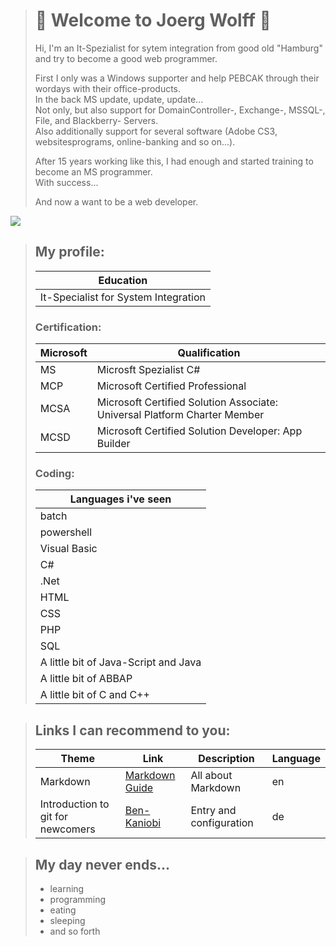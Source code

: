 > # 🐺 Welcome to Joerg Wolff 🐺
> 
> Hi, I'm an It-Spezialist for sytem integration from good old "Hamburg" and try to become a good web programmer.
> 
> First I only was a Windows supporter and help PEBCAK through their wordays with their office-products.<br>
> In the back MS update, update, update...<br>
> Not only, but also support for DomainController-, Exchange-, MSSQL-, File, and Blackberry- Servers.<br>
> Also additionally support for several software (Adobe CS3, websitesprograms, online-banking and so on...).
> 
> After 15 years working like this, I had enough and started training to become an MS programmer.<br>
> With success...
> 
> And now a want to be a web developer.
> 
![](https://img.freepik.com/vektoren-kostenlos/ethnischer-wolfskopf-mit-roetlichen-toenen_23-2147646226.jpg?size=338&ext=jpg&ga=GA1.2.803631228.1668440244)
>
>  ## My profile:
> |Education|
> |---------|
> |It-Specialist for System Integration|
> 
> ### Certification:
> |Microsoft|Qualification|
> |---------|-------------|
> |MS|Microsft Spezialist C#|
> |MCP|Microsoft Certified Professional|
> |MCSA|Microsoft Certified Solution Associate: Universal Platform Charter Member|
> |MCSD|Microsoft Certified Solution Developer: App Builder|
>
>  ### Coding:
> |Languages i've seen|
> |---------|
> |batch|
> |powershell|
> |Visual Basic|
> |C#|
> |.Net|
> |HTML|
> |CSS|
> |PHP|
> |SQL|
> |A little bit of Java-Script and Java|
> |A little bit of ABBAP|
> |A little bit of C and C++|

> ## Links I can recommend to you:
> |Theme|Link|Description|Language|
> |---------|----|-------|----|
> |Markdown|[Markdown Guide](https://www.markdownguide.org/ "How to create markup files")|All about Markdown|en|
> |Introduction to git for newcomers|[Ben-Kaniobi](https://gist.github.com/Ben-Kaniobi/c528376a76765e99058c)|Entry and configuration|de|

> ## My day never ends...
> - learning
> - programming
> - eating
> - sleeping
> - and so forth
